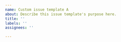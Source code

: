 ```yaml
---
name: Custom issue template A
about: Describe this issue template's purpose here.
title: ''
labels: ''
assignees: ''

---
```



